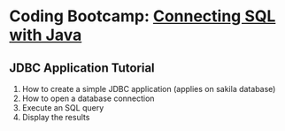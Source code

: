 # Coding Bootcamp: [Connecting SQL with Java](https://codeandwork.github.io/courses/java/sqlJavaConnection.html)

## JDBC Application Tutorial
1. How to create a simple JDBC application (applies on sakila database)
2. How to open a database connection
3. Execute an SQL query
4. Display the results